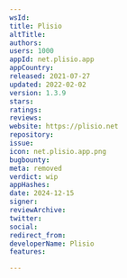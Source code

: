 ```yaml
---
wsId: 
title: Plisio
altTitle: 
authors: 
users: 1000
appId: net.plisio.app
appCountry: 
released: 2021-07-27
updated: 2022-02-02
version: 1.3.9
stars: 
ratings: 
reviews: 
website: https://plisio.net
repository: 
issue: 
icon: net.plisio.app.png
bugbounty: 
meta: removed
verdict: wip
appHashes: 
date: 2024-12-15
signer: 
reviewArchive: 
twitter: 
social: 
redirect_from: 
developerName: Plisio
features: 

---
```


